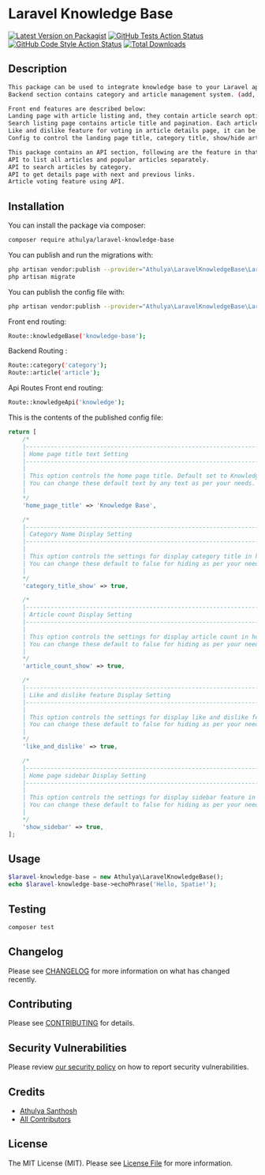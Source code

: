 # Laravel Knowledge Base

[![Latest Version on Packagist](https://img.shields.io/packagist/v/athulya/laravel-knowledge-base.svg?style=flat-square)](https://packagist.org/packages/athulya/laravel-knowledge-base)
[![GitHub Tests Action Status](https://img.shields.io/github/workflow/status/athulyasanthosh/laravel-knowledge-base/run-tests?label=tests)](https://github.com/athulyasanthosh/laravel-knowledge-base/actions?query=workflow%3Arun-tests+branch%3Amain)
[![GitHub Code Style Action Status](https://img.shields.io/github/workflow/status/athulyasanthosh/laravel-knowledge-base/Check%20&%20fix%20styling?label=code%20style)](https://github.com/athulyasanthosh/laravel-knowledge-base/actions?query=workflow%3A"Check+%26+fix+styling"+branch%3Amain)
[![Total Downloads](https://img.shields.io/packagist/dt/athulya/laravel-knowledge-base.svg?style=flat-square)](https://packagist.org/packages/athulya/laravel-knowledge-base)

## Description 

```bash
This package can be used to integrate knowledge base to your Laravel application. Package installation and publishing commands are given below, please refer that.
Backend section contains category and article management system. (add, edit, list and delete)

Front end features are described below:
Landing page with article listing and, they contain article search options such as, category based and keyword-based searching.
Search listing page contains article title and pagination. Each article contains link to their detail page.
Like and dislike feature for voting in article details page, it can be show/hide using config settings.
Config to control the landing page title, category title, show/hide article count, like and dislike feature and sidebar show/hide.

This package contains an API section, following are the feature in that section
API to list all articles and popular articles separately.
API to search articles by category.
API to get details page with next and previous links.
Article voting feature using API.

```

## Installation

You can install the package via composer:

```bash
composer require athulya/laravel-knowledge-base
```

You can publish and run the migrations with:

```bash
php artisan vendor:publish --provider="Athulya\LaravelKnowledgeBase\LaravelKnowledgeBaseServiceProvider" --tag="laravel-knowledge-base-migrations"
php artisan migrate
```

You can publish the config file with:
```bash
php artisan vendor:publish --provider="Athulya\LaravelKnowledgeBase\LaravelKnowledgeBaseServiceProvider" --tag="laravel-knowledge-base-config"
```

Front end routing:
```bash
Route::knowledgeBase('knowledge-base');
```

Backend Routing :
```bash
Route::category('category');
Route::article('article');
```

Api Routes
Front end routing:
```bash
Route::knowledgeApi('knowledge');
```

This is the contents of the published config file:

```php
return [
    /*
    |--------------------------------------------------------------------------
    | Home page title text Setting
    |--------------------------------------------------------------------------
    |
    | This option controls the home page title. Default set to Knowledge Base for displaying.
    | You can change these default text by any text as per your needs.
    |
    */
    'home_page_title' => 'Knowledge Base',

    /*
    |--------------------------------------------------------------------------
    | Category Name Display Setting
    |--------------------------------------------------------------------------
    |
    | This option controls the settings for display category title in home page. Default set to true for displaying.
    | You can change these default to false for hiding as per your needs.
    |
    */
    'category_title_show' => true,

    /*
    |--------------------------------------------------------------------------
    | Article count Display Setting
    |--------------------------------------------------------------------------
    |
    | This option controls the settings for display article count in home page. Default set to true for displaying.
    | You can change these default to false for hiding as per your needs.
    |
    */
    'article_count_show' => true,

    /*
    |--------------------------------------------------------------------------
    | Like and dislike feature Display Setting
    |--------------------------------------------------------------------------
    |
    | This option controls the settings for display like and dislike feature in article details page. Default set to true for displaying.
    | You can change these default to false for hiding as per your needs.
    |
    */
    'like_and_dislike' => true,

    /*
    |--------------------------------------------------------------------------
    | Home page sidebar Display Setting
    |--------------------------------------------------------------------------
    |
    | This option controls the settings for display sidebar feature in article listing page. Default set to true for displaying.
    | You can change these default to false for hiding as per your needs.
    |
    */
    'show_sidebar' => true,
];
```


## Usage

```php
$laravel-knowledge-base = new Athulya\LaravelKnowledgeBase();
echo $laravel-knowledge-base->echoPhrase('Hello, Spatie!');
```

## Testing

```bash
composer test
```

## Changelog

Please see [CHANGELOG](CHANGELOG.md) for more information on what has changed recently.

## Contributing

Please see [CONTRIBUTING](.github/CONTRIBUTING.md) for details.

## Security Vulnerabilities

Please review [our security policy](../../security/policy) on how to report security vulnerabilities.

## Credits

- [Athulya Santhosh](https://github.com/athulyasanthosh)
- [All Contributors](../../contributors)

## License

The MIT License (MIT). Please see [License File](LICENSE.md) for more information.
